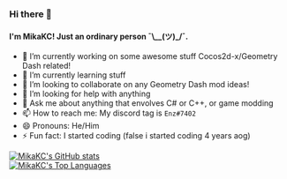### Hi there 👋

#### I'm MikaKC! Just an ordinary person ¯\\__(ツ)_/¯.


- 🔭 I’m currently working on some awesome stuff Cocos2d-x/Geometry Dash related!
- 🌱 I’m currently learning stuff
- 👯 I’m looking to collaborate on any Geometry Dash mod ideas!
- 🤔 I’m looking for help with anything
- 💬 Ask me about anything that envolves C# or C++, or game modding
- 📫 How to reach me: My discord tag is `Enz#7402`
- 😄 Pronouns: He/Him
- ⚡ Fun fact: I started coding (false i started coding 4 years aog)


[![MikaKC's GitHub stats](https://github-readme-stats.vercel.app/api?username=mikakc&theme=dracula)](https://github.com/MikaKC/)<br>
[![MikaKC's Top Languages](https://github-readme-stats.vercel.app/api/top-langs/?username=MikaKC&theme=dracula)](https://github.com/MikaKC/)
